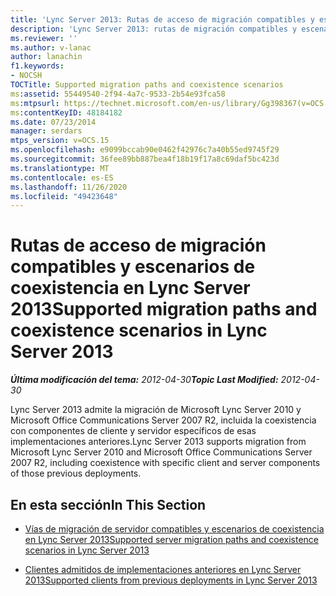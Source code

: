 ```yaml
---
title: 'Lync Server 2013: Rutas de acceso de migración compatibles y escenarios de coexistencia'
description: 'Lync Server 2013: rutas de migración compatibles y escenarios de coexistencia.'
ms.reviewer: ''
ms.author: v-lanac
author: lanachin
f1.keywords:
- NOCSH
TOCTitle: Supported migration paths and coexistence scenarios
ms:assetid: 55449540-2f94-4a7c-9533-2b54e93fca58
ms:mtpsurl: https://technet.microsoft.com/en-us/library/Gg398367(v=OCS.15)
ms:contentKeyID: 48184182
ms.date: 07/23/2014
manager: serdars
mtps_version: v=OCS.15
ms.openlocfilehash: e9099bccab90e0462f42976c7a40b55ed9745f29
ms.sourcegitcommit: 36fee89bb887bea4f18b19f17a8c69daf5bc423d
ms.translationtype: MT
ms.contentlocale: es-ES
ms.lasthandoff: 11/26/2020
ms.locfileid: "49423648"
---
```

# <a name="supported-migration-paths-and-coexistence-scenarios-in-lync-server-2013"></a><span data-ttu-id="cbd4f-103">Rutas de acceso de migración compatibles y escenarios de coexistencia en Lync Server 2013</span><span class="sxs-lookup"><span data-stu-id="cbd4f-103">Supported migration paths and coexistence scenarios in Lync Server 2013</span></span>

<div data-xmlns="http://www.w3.org/1999/xhtml">

<div class="topic" data-xmlns="http://www.w3.org/1999/xhtml" data-msxsl="urn:schemas-microsoft-com:xslt" data-cs="https://msdn.microsoft.com/">

<div data-asp="https://msdn2.microsoft.com/asp">



</div>

<div id="mainSection">

<div id="mainBody"><span data-ttu-id="cbd4f-104">

<span> </span></span><span class="sxs-lookup"><span data-stu-id="cbd4f-104">

<span> </span></span></span>

<span data-ttu-id="cbd4f-105">_**Última modificación del tema:** 2012-04-30_</span><span class="sxs-lookup"><span data-stu-id="cbd4f-105">_**Topic Last Modified:** 2012-04-30_</span></span>

<span data-ttu-id="cbd4f-106">Lync Server 2013 admite la migración de Microsoft Lync Server 2010 y Microsoft Office Communications Server 2007 R2, incluida la coexistencia con componentes de cliente y servidor específicos de esas implementaciones anteriores.</span><span class="sxs-lookup"><span data-stu-id="cbd4f-106">Lync Server 2013 supports migration from Microsoft Lync Server 2010 and Microsoft Office Communications Server 2007 R2, including coexistence with specific client and server components of those previous deployments.</span></span>

<div>

## <a name="in-this-section"></a><span data-ttu-id="cbd4f-107">En esta sección</span><span class="sxs-lookup"><span data-stu-id="cbd4f-107">In This Section</span></span>

  - [<span data-ttu-id="cbd4f-108">Vías de migración de servidor compatibles y escenarios de coexistencia en Lync Server 2013</span><span class="sxs-lookup"><span data-stu-id="cbd4f-108">Supported server migration paths and coexistence scenarios in Lync Server 2013</span></span>](lync-server-2013-supported-server-migration-paths-and-coexistence-scenarios.md)

  - [<span data-ttu-id="cbd4f-109">Clientes admitidos de implementaciones anteriores en Lync Server 2013</span><span class="sxs-lookup"><span data-stu-id="cbd4f-109">Supported clients from previous deployments in Lync Server 2013</span></span>](lync-server-2013-supported-clients-from-previous-deployments.md)

<span data-ttu-id="cbd4f-110"></div>

</div>

<span> </span>

</div>

</div>

</span><span class="sxs-lookup"><span data-stu-id="cbd4f-110"></div>

</div>

<span> </span>

</div>

</div>

</span></span></div>

